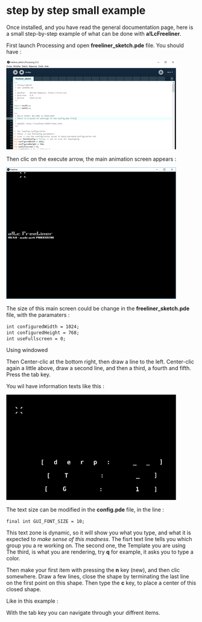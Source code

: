 # step by step small example #

Once installed, and you have read the general documentation page, here is a small step-by-step example of what can be done with **a!LcFreeliner**.

First launch Processing and open **freeliner_sketch.pde** file.
You should have :

![](https://github.com/Jacques-Olivier-Farcy/alc_freeliner/blob/patch-1/doc/img/freeliner-processing-1.PNG)

Then clic on the execute arrow, the main animation screen appears :

![](https://github.com/Jacques-Olivier-Farcy/alc_freeliner/blob/patch-1/doc/img/freeliner-main-screen-1.PNG)

The size of this main screen could be change in the **freeliner_sketch.pde** file, with the paramaters :

    int configuredWidth = 1024;
    int configuredHeight = 768;
    int useFullscreen = 0;
Using windowed 

Then Center-clic at the bottom right, then draw a line to the left.
Center-clic again a little above, draw a second line, and then a third, a fourth and fifth.
Press the tab key.

You wil have information texts like this :

![](https://github.com/Jacques-Olivier-Farcy/alc_freeliner/blob/patch-1/doc/img/freeliner-main-screen-2.PNG)

The text size can be modified in the **config.pde** file, in the line :

    final int GUI_FONT_SIZE = 10;
    
This text zone is dynamic, so it will show you what you type, and what it is expected to *make sense of this madness*.
The fisrt text line tells you which group you a re working on.
The second one, the Template you are using
The third, is what you are rendering, try **q** for example, it asks you to type a color.

Then make your first item with pressing the **n** key (new), and then clic somewhere.
Draw a few lines, close the shape by terminating the last line on the first point on this shape.
Then type the **c** key, to place a center of this closed shape.

Like in this example :


With the tab key you can navigate through your diffrent items.
